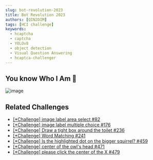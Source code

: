 ```yaml
---
slug: bot-revolution-2023
title: Bot Revolution 2023
authors: [QIN2DIM]
tags: [HCI challenge]
keywords: 
  - hcaptcha
  - captcha
  - YOLOv8
  - object detection
  - Visual Question Answering
  - hcaptca-challenger
---
```


## You know Who I Am 🤖

![image](https://user-images.githubusercontent.com/62018067/225232056-b31da9d8-02a8-4bf0-adf6-fba10ed8bbb8.png)

## Related Challenges

- [[*Challenge] image label area select #82](https://github.com/QIN2DIM/hcaptcha-challenger/issues/82)
- [[*Challenge] image label multiple choice #176](https://github.com/QIN2DIM/hcaptcha-challenger/issues/176)
- [[*Challenge] Draw a tight box around the toilet #236](https://github.com/QIN2DIM/hcaptcha-challenger/issues/236)
- [[*Challenge] Word Μatching #241](https://github.com/QIN2DIM/hcaptcha-challenger/issues/241)
- [[*Challenge] Is the highlighted dot on the bigger squirrel? #459](https://github.com/QIN2DIM/hcaptcha-challenger/issues/459)
- [[*Challenge] center of the owl's head #471](https://github.com/QIN2DIM/hcaptcha-challenger/issues/471)
- [[*Challenge] please click the center of the X #479](https://github.com/QIN2DIM/hcaptcha-challenger/issues/479)